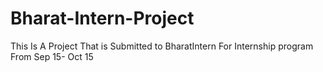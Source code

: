 # Bharat-Intern-Project
This Is A Project That is Submitted to BharatIntern For Internship program From Sep 15- Oct 15  
